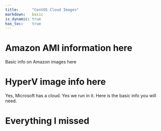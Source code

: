 ```yaml
---
title:      "CentOS Cloud Images"
markdown:   basic
is_dynamic: true
has_toc:    true
---
```

Amazon AMI information here
===========================

Basic info on Amazon images here



HyperV image info here
======================
Yes, Microsoft has a cloud. Yes we run in it. 
Here is the basic info you will need.


Everything I missed
===================

